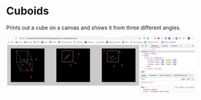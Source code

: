 # Cuboids

Prints out a cube on a canvas and shows it from three different angles.

<img src="https://github.com/shenders13/cuboids/blob/master/Cubes.png?raw=true" />
